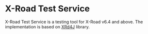 # X-Road Test Service

X-Road Test Service is a testing tool for X-Road v6.4 and above. The implementation is based on [XRd4J](https://github.com/petkivim/xrd4j) library. 
